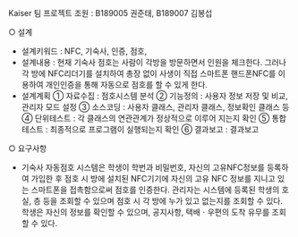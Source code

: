  Kaiser 팀 프로젝트
조원 : B189005 권준태, B189007 김봉섭

○ 설계
   - 설계키워드 : NFC, 기숙사, 인증, 점호, 
   - 설계내용 : 현재 기숙사 점호는 사람이 각방을 방문하면서 인원을 체크한다. 그러나 각 방에 NFC리더기를 설치하여 총장 없이 사생이 직접 스마트폰 핸드폰NFC를 이용하여 개인인증을 통해 자동으로 점호를 할 수 있게 한다.
   - 설계계획
     ① 자료수집 : 점호시스템 분석
     ② 기능정의 : 사용자 정보 저장 및 비교, 관리자 모드 설정
     ③ 소스코딩 : 사용자 클래스, 관리자 클래스, 정보확인 클래스 등
     ④ 단위테스트 : 각 클래스의 연관관계가 정상적으로 이루어 지는지 확인
     ⑤ 통합테스트 : 최종적으로 프로그램이 실행되는지 확인
     ⑥ 결과보고 : 결과보고

○ 요구사항
   - 기숙사 자동점호 시스템은 학생이 학번과 비밀번호, 자신의 고유NFC정보를 등록하여 가입한 후 점호 시 방에 설치된 NFC기기에 자신의 고유 NFC 정보를 지니고 있는 스마트폰을 접촉함으로써 점호를 인증한다. 관리자는 시스템에 등록된 학생의 호실, 층 등을 조회할 수 있으며 점호 시 각 방에 누가 있고 없는지를 조회할 수 있다. 학생은 자신의 정보를 확인할 수 있으며, 공지사항, 택배ㆍ우편의 도착 유무를 조회 할 수 있다.
